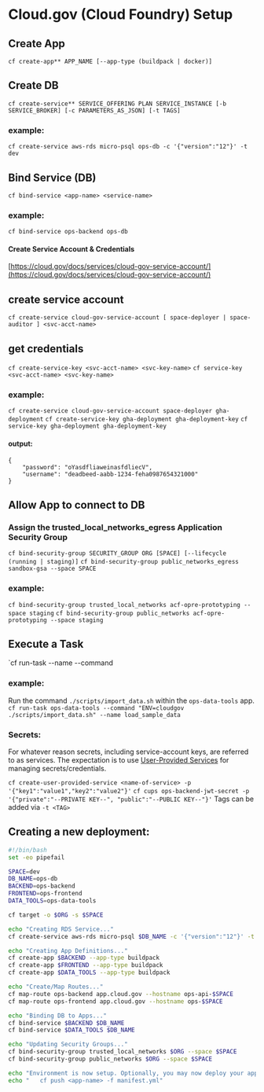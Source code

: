 # Cloud.gov (Cloud Foundry) Setup

## Create App
`cf create-app** APP_NAME [--app-type (buildpack | docker)]`


## Create DB
`cf create-service** SERVICE_OFFERING PLAN SERVICE_INSTANCE [-b SERVICE_BROKER] [-c PARAMETERS_AS_JSON] [-t TAGS]`


### example:
`cf create-service aws-rds micro-psql ops-db -c '{"version":"12"}' -t dev`

## Bind Service (DB)
`cf bind-service <app-name> <service-name>`

### example:
`cf bind-service ops-backend ops-db`

#### Create Service Account & Credentials
[https://cloud.gov/docs/services/cloud-gov-service-account/](https://cloud.gov/docs/services/cloud-gov-service-account/)

## create service account
`cf create-service cloud-gov-service-account [ space-deployer | space-auditor ] <svc-acct-name>`

## get credentials
`cf create-service-key <svc-acct-name> <svc-key-name>`
`cf service-key <svc-acct-name> <svc-key-name>`


### example:
`cf create-service cloud-gov-service-account space-deployer gha-deployment`
`cf create-service-key gha-deployment gha-deployment-key`
`cf service-key gha-deployment gha-deployment-key`

#### output:
```
{
    "password": "oYasdfliaweinasfdliecV",
 	"username": "deadbeed-aabb-1234-feha0987654321000"
}
```

## Allow App to connect to DB
### Assign the trusted_local_networks_egress Application Security Group
`cf bind-security-group SECURITY_GROUP ORG [SPACE] [--lifecycle (running | staging)]`
`cf bind-security-group public_networks_egress sandbox-gsa --space SPACE`


### example:
`cf bind-security-group trusted_local_networks acf-opre-prototyping --space staging`
`cf bind-security-group public_networks acf-opre-prototyping --space staging`


## Execute a Task
`cf run-task <app-name> --name <task-name> --command <command-to-run>

### example:
Run the command `./scripts/import_data.sh` within the `ops-data-tools` app.
`cf run-task ops-data-tools --command "ENV=cloudgov ./scripts/import_data.sh" --name load_sample_data`

### Secrets:
For whatever reason secrets, including service-account keys, are referred to as services.
The expectation is to use [User-Provided Services](https://docs.cloudfoundry.org/devguide/services/user-provided.html) for managing secrets/credentials.

`cf create-user-provided-service <name-of-service> -p '{"key1":"value1","key2":"value2"}'`
`cf cups ops-backend-jwt-secret -p '{"private":"--PRIVATE KEY--", "public":"--PUBLIC KEY--"}'`
Tags can be added via `-t <TAG>`


## Creating a new deployment:
```bash
#!/bin/bash
set -eo pipefail

SPACE=dev
DB_NAME=ops-db
BACKEND=ops-backend
FRONTEND=ops-frontend
DATA_TOOLS=ops-data-tools

cf target -o $ORG -s $SPACE

echo "Creating RDS Service..."
cf create-service aws-rds micro-psql $DB_NAME -c '{"version":"12"}' -t $SPACE

echo "Creating App Definitions..."
cf create-app $BACKEND --app-type buildpack
cf create-app $FRONTEND --app-type buildpack
cf create-app $DATA_TOOLS --app-type buildpack

echo "Create/Map Routes..."
cf map-route ops-backend app.cloud.gov --hostname ops-api-$SPACE
cf map-route ops-frontend app.cloud.gov --hostname ops-$SPACE

echo "Binding DB to Apps..."
cf bind-service $BACKEND $DB_NAME
cf bind-service $DATA_TOOLS $DB_NAME

echo "Updating Security Groups..."
cf bind-security-group trusted_local_networks $ORG --space $SPACE
cf bind-security-group public_networks $ORG --space $SPACE

echo "Environment is now setup. Optionally, you may now deploy your apps via:"
echo "   cf push <app-name> -f manifest.yml"
```
